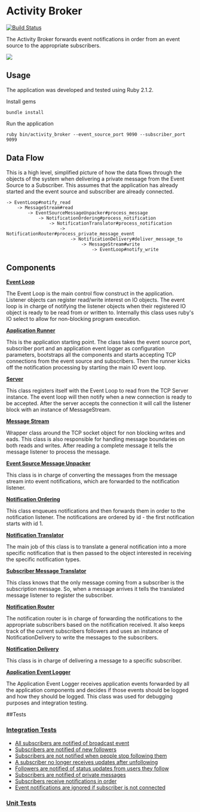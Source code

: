 # Activity Broker

[![Build Status](https://travis-ci.org/oMartell/activity_broker.svg?branch=master)](https://travis-ci.org/oMartell/activity_broker)
  
The Activity Broker forwards event notifications in order from an event source to the appropriate subscribers.

<img src="http://cl.ly/image/1a3J0g2B3w1L/Screen%20Shot%202014-07-01%20at%2008.39.40.png">

## Usage

The application was developed and tested using Ruby 2.1.2.

Install gems

    bundle install

Run the application

    ruby bin/activity_broker --event_source_port 9090 --subscriber_port 9099

## Data Flow

This is a high level, simplified picture of how the data flows through the objects of the system when delivering a private message from the Event Source to a Subscriber. This assumes that the application has already started and the event source and subscriber are already connected.

    -> EventLoop#notify_read
        -> MessageStream#read
            -> EventSourceMessageUnpacker#process_message
                -> NotificationOrdering#process_notification
                    -> NotificationTranslator#process_notification
                        -> NotificationRouter#process_private_message_event
                            -> NotificationDelivery#deliver_message_to
                                -> MessageStream#write
                                    -> EventLoop#notify_write

## Components

[**Event Loop**](https://github.com/oMartell/activity_broker/blob/master/lib/activity_broker/event_loop.rb)

The Event Loop is the main control flow construct in the application. Listener objects can register read/write interest on IO objects. The event loop is in charge of notifying the listener objects when their registered IO object is ready to be read from or written to. Internally this class uses ruby's IO select to allow for non-blocking program execution.

[**Application Runner**](https://github.com/oMartell/activity_broker/blob/master/lib/activity_broker/application_runner.rb)

This is the application starting point. The class takes the event source port, subscriber port and an application event logger as configuration parameters, bootstraps all the components and starts accepting TCP connections from the event source and subscribers. Then the runner kicks off the notification processing by starting the main IO event loop.

[**Server**](https://github.com/oMartell/activity_broker/blob/master/lib/activity_broker/server.rb)

This class registers itself with the Event Loop to read from the TCP Server instance. The event loop will then notify when a new connection is ready to be accepted. After the server accepts the connection it will call the listener block with an instance of MessageStream.

[**Message Stream**](https://github.com/oMartell/activity_broker/blob/master/lib/activity_broker/message_stream.rb)

Wrapper class around the TCP socket object for non blocking writes and eads. This class is also responsible for handling message boundaries on both reads and writes. After reading a complete message it tells the message listener to process the message.

[**Event Source Message Unpacker**](https://github.com/oMartell/activity_broker/blob/master/lib/activity_broker/event_source_message_unpacker.rb)

This class is in charge of converting the messages from the message stream into event notifications, which are forwarded to the notification listener.

[**Notification Ordering**](https://github.com/oMartell/activity_broker/blob/master/lib/activity_broker/notification_ordering.rb)

This class enqueues notifications and then forwards them in order to the notification listener. The notifications are ordered by id - the first notification starts with id 1.

[**Notification Translator**](https://github.com/oMartell/activity_broker/blob/master/lib/activity_broker/notification_translator.rb)

The main job of this class is to translate a general notification into a more specific notification that is then passed to the object interested in receiving the specific notification types.

[**Subscriber Message Translator**](https://github.com/oMartell/activity_broker/blob/master/lib/activity_broker/subscriber_message_translator.rb)

This class knows that the only message coming from a subscriber is the subscription message. So, when a message arrives it tells the translated message listener to register the subscriber.

[**Notification Router**](https://github.com/oMartell/activity_broker/blob/master/lib/activity_broker/notification_router.rb)

The notification router is in charge of forwarding the notifications to the appropriate subscribers based on the notification received. It also keeps track of the current subscribers followers and uses an instance of NotificationDelivery to write the messages to the subscribers.

[**Notification Delivery**](https://github.com/oMartell/activity_broker/blob/master/lib/activity_broker/notification_delivery.rb)

This class is in charge of delivering a message to a specific subscriber.

[**Application Event Logger**](https://github.com/oMartell/activity_broker/blob/master/lib/activity_broker/application_event_logger.rb)

The Application Event Logger receives application events forwarded by all the application components and decides if those events should be logged and how they should be logged. This class was used for debugging purposes and integration testing.

##Tests

### [Integration Tests](https://github.com/oMartell/activity_broker/blob/master/spec/integration)
- [All subscribers are notified of broadcast event](https://github.com/oMartell/activity_broker/blob/master/spec/integration/activity_broker_spec.rb#L44)
- [Subscribers are notified of new followers](https://github.com/oMartell/activity_broker/blob/master/spec/integration/activity_broker_spec.rb#L62)
- [Subscribers are not notified when people stop following them](https://github.com/oMartell/activity_broker/blob/master/spec/integration/activity_broker_spec.rb#L92)
- [A subscriber no longer receives updates after unfollowing](https://github.com/oMartell/activity_broker/blob/master/spec/integration/activity_broker_spec.rb#L114)
- [Followers are notified of status updates from users they follow](https://github.com/oMartell/activity_broker/blob/master/spec/integration/activity_broker_spec.rb#L129)
- [Subscribers are notified of private messages](https://github.com/oMartell/activity_broker/blob/master/spec/integration/activity_broker_spec.rb#L149)
- [Subscribers receive notifications in order](https://github.com/oMartell/activity_broker/blob/master/spec/integration/activity_broker_spec.rb#L179)
- [Event notifications are ignored if subscriber is not connected](https://github.com/oMartell/activity_broker/blob/master/spec/integration/activity_broker_spec.rb#L207)

### [Unit Tests](https://github.com/oMartell/activity_broker/blob/master/spec/unit)
